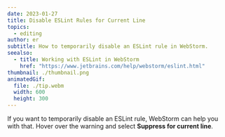 ```yaml
---
date: 2023-01-27
title: Disable ESLint Rules for Current Line
topics:
  - editing
author: er
subtitle: How to temporarily disable an ESLint rule in WebStorm.
seealso:
  - title: Working with ESLint in WebStorm
    href: "https://www.jetbrains.com/help/webstorm/eslint.html"
thumbnail: ./thumbnail.png
animatedGif:
  file: ./tip.webm
  width: 600
  height: 300
---
```


If you want to temporarily disable an ESLint rule, WebStorm can help you with that. Hover over the warning and select **Suppress for current line**.
